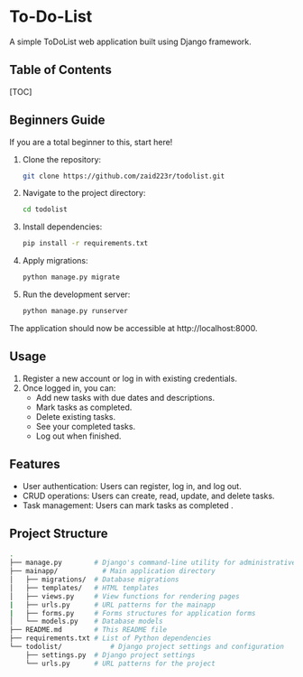 
To-Do-List
===
A simple ToDoList web application built using Django framework.
## Table of Contents

[TOC]

## Beginners Guide

If you are a total beginner to this, start here!

1. Clone the repository:
    ```bash
    git clone https://github.com/zaid223r/todolist.git
    ```
2. Navigate to the project directory:
    ```bash
    cd todolist
    ```
3. Install dependencies:
    ```bash
    pip install -r requirements.txt
    ```
4. Apply migrations:
    ```bash
    python manage.py migrate
    ```
5. Run the development server:
    ```bash
    python manage.py runserver
    ```
The application should now be accessible at http://localhost:8000.

Usage
---

1. Register a new account or log in with existing credentials.
2. Once logged in, you can:
    * Add new tasks with due dates and descriptions.
    * Mark tasks as completed.
    * Delete existing tasks.
    * See your completed tasks.
    * Log out when finished.

Features
---
* User authentication: Users can register, log in, and log out.
* CRUD operations: Users can create, read, update, and delete tasks.
* Task management: Users can mark tasks as completed .

Project Structure
---
```bash
.
├── manage.py        # Django's command-line utility for administrative tasks
├── mainapp/           # Main application directory
│   ├── migrations/  # Database migrations
│   ├── templates/   # HTML templates
│   ├── views.py     # View functions for rendering pages
|   ├── urls.py      # URL patterns for the mainapp
|   ├── forms.py     # Forms structures for application forms
│   └── models.py    # Database models
├── README.md        # This README file
├── requirements.txt # List of Python dependencies
└── todolist/            # Django project settings and configuration
    ├── settings.py  # Django project settings
    └── urls.py      # URL patterns for the project

```
